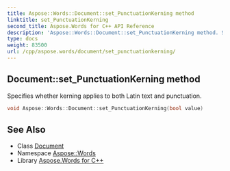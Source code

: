 ```yaml
---
title: Aspose::Words::Document::set_PunctuationKerning method
linktitle: set_PunctuationKerning
second_title: Aspose.Words for C++ API Reference
description: 'Aspose::Words::Document::set_PunctuationKerning method. Specifies whether kerning applies to both Latin text and punctuation in C++.'
type: docs
weight: 83500
url: /cpp/aspose.words/document/set_punctuationkerning/
---
```

## Document::set_PunctuationKerning method


Specifies whether kerning applies to both Latin text and punctuation.

```cpp
void Aspose::Words::Document::set_PunctuationKerning(bool value)
```

## See Also

* Class [Document](../)
* Namespace [Aspose::Words](../../)
* Library [Aspose.Words for C++](../../../)

